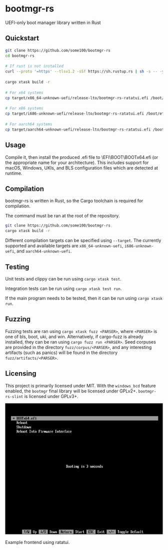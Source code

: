 # bootmgr-rs

UEFI-only boot manager library written in Rust

## Quickstart

```sh
git clone https://github.com/some100/bootmgr-rs
cd bootmgr-rs

# If rust is not installed
curl --proto '=https' --tlsv1.2 -sSf https://sh.rustup.rs | sh -s -- -y

cargo xtask build -r

# For x64 systems
cp target/x86_64-unknown-uefi/release-lto/bootmgr-rs-ratatui.efi /boot/efi/EFI/BOOT/BOOTx64.efi

# For x86 systems
cp target/i686-unknown-uefi/release-lto/bootmgr-rs-ratatui.efi /boot/efi/EFI/BOOT/BOOTia32.efi

# For aarch64 systems
cp target/aarch64-unknown-uefi/release-lto/bootmgr-rs-ratatui.efi /boot/efi/EFI/BOOT/BOOTaa64.efi
```

## Usage

Compile it, then install the produced .efi file to \EFI\BOOT\BOOTx64.efi (or the appropriate name for your architecture). This includes support for macOS, Windows, UKIs, and BLS configuration files which are detected at runtime.

## Compilation

bootmgr-rs is written in Rust, so the Cargo toolchain is required for compilation.

The command must be ran at the root of the repository.
```sh
git clone https://github.com/some100/bootmgr-rs
cargo xtask build -r
```

Different compilation targets can be specified using `--target`. The currently supported and available targets are `x86_64-unknown-uefi`, `i686-unknown-uefi`, and `aarch64-unknown-uefi`.

## Testing

Unit tests and clippy can be run using `cargo xtask test`.

Integration tests can be run using `cargo xtask test run`.

If the main program needs to be tested, then it can be run using `cargo xtask run`.

## Fuzzing

Fuzzing tests are ran using `cargo xtask fuzz <PARSER>`, where `<PARSER>` is one of bls, boot, uki, and win. Alternatively, if cargo-fuzz is already installed, they can be ran using `cargo fuzz run <PARSER>`. Seed corpuses are provided in the directory `fuzz/corpus/<PARSER>`, and any interesting artifacts (such as panics) will be found in the directory `fuzz/artifacts/<PARSER>`.

## Licensing

This project is primarily licensed under MIT. With the `windows_bcd` feature enabled, the `bootmgr` final library will be licensed under GPLv2+. `bootmgr-rs-slint` is licensed under GPLv3+.

![systemd-boot and Windows bootmgr-like interface for a bootloader](/images/bootmgr-rs-ratatui.png)

Example frontend using ratatui.